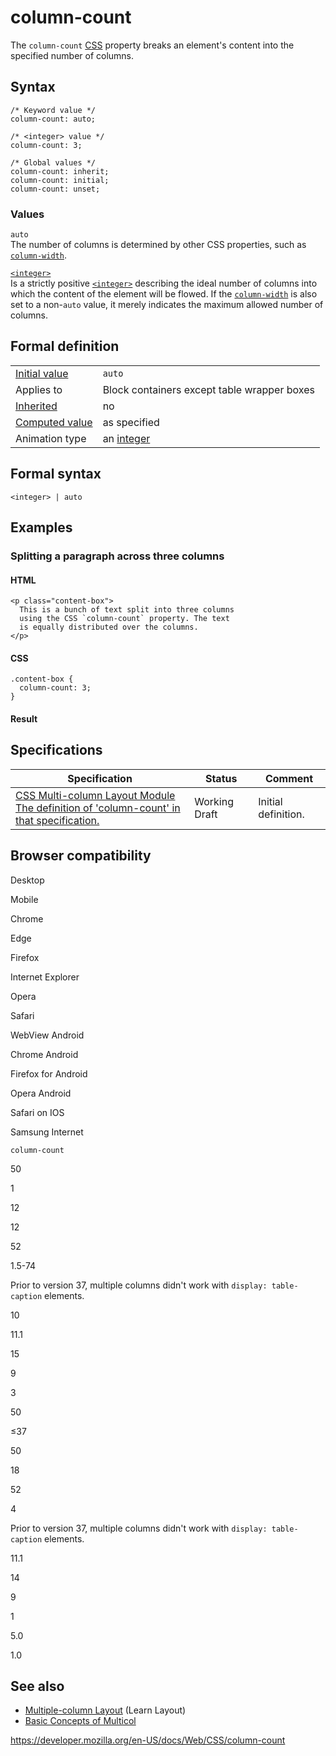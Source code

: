 # column-count

The `column-count` [CSS](https://developer.mozilla.org/en-US/docs/Web/CSS) property breaks an element's content into the specified number of columns.

## Syntax

    /* Keyword value */
    column-count: auto;

    /* <integer> value */
    column-count: 3;

    /* Global values */
    column-count: inherit;
    column-count: initial;
    column-count: unset;

### Values

`auto`  
The number of columns is determined by other CSS properties, such as [`column-width`](column-width).

[`<integer>`](integer)  
Is a strictly positive [`<integer>`](integer) describing the ideal number of columns into which the content of the element will be flowed. If the [`column-width`](column-width) is also set to a non-`auto` value, it merely indicates the maximum allowed number of columns.

## Formal definition

<table><tbody><tr class="odd"><td><a href="initial_value">Initial value</a></td><td><code>auto</code></td></tr><tr class="even"><td>Applies to</td><td>Block containers except table wrapper boxes</td></tr><tr class="odd"><td><a href="inheritance">Inherited</a></td><td>no</td></tr><tr class="even"><td><a href="computed_value">Computed value</a></td><td>as specified</td></tr><tr class="odd"><td>Animation type</td><td>an <a href="integer#interpolation">integer</a></td></tr></tbody></table>

## Formal syntax

    <integer> | auto

## Examples

### Splitting a paragraph across three columns

#### HTML

    <p class="content-box">
      This is a bunch of text split into three columns
      using the CSS `column-count` property. The text
      is equally distributed over the columns.
    </p>

#### CSS

    .content-box {
      column-count: 3;
    }

#### Result

## Specifications

<table><thead><tr class="header"><th>Specification</th><th>Status</th><th>Comment</th></tr></thead><tbody><tr class="odd"><td><a href="https://drafts.csswg.org/css-multicol-1/#cc">CSS Multi-column Layout Module<br />
<span class="small">The definition of 'column-count' in that specification.</span></a></td><td><span class="spec-wd">Working Draft</span></td><td>Initial definition.</td></tr></tbody></table>

## Browser compatibility

Desktop

Mobile

Chrome

Edge

Firefox

Internet Explorer

Opera

Safari

WebView Android

Chrome Android

Firefox for Android

Opera Android

Safari on IOS

Samsung Internet

`column-count`

50

1

12

12

52

1.5-74

Prior to version 37, multiple columns didn't work with `display: table-caption` elements.

10

11.1

15

9

3

50

≤37

50

18

52

4

Prior to version 37, multiple columns didn't work with `display: table-caption` elements.

11.1

14

9

1

5.0

1.0

## See also

- [Multiple-column Layout](https://developer.mozilla.org/en-US/docs/Learn/CSS/CSS_layout/Multiple-column_Layout) (Learn Layout)
- [Basic Concepts of Multicol](css_columns/basic_concepts_of_multicol)

<a href="https://developer.mozilla.org/en-US/docs/Web/CSS/column-count" class="_attribution-link">https://developer.mozilla.org/en-US/docs/Web/CSS/column-count</a>
